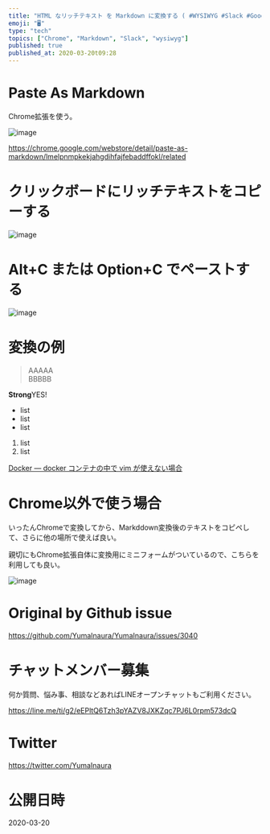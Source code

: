 ```yaml
---
title: "HTML なリッチテキスト を Markdown に変換する ( #WYSIWYG #Slack #GoogleChrome #Markdo"
emoji: "🖥"
type: "tech"
topics: ["Chrome", "Markdown", "Slack", "wysiwyg"]
published: true
published_at: 2020-03-20t09:28
---
```


# Paste As Markdown

Chrome拡張を使う。

![image](https://user-images.githubusercontent.com/13635059/77015531-66ee1780-69b8-11ea-886b-c4c088eb90d4.png)

https://chrome.google.com/webstore/detail/paste-as-markdown/lmelpnmpkekjahgdihfajfebaddffokl/related

# クリックボードにリッチテキストをコピーする

![image](https://user-images.githubusercontent.com/13635059/77015669-cf3cf900-69b8-11ea-8bb6-6eb222942ad3.png)


# Alt+C または Option+C でペーストする

![image](https://user-images.githubusercontent.com/13635059/77015713-e8de4080-69b8-11ea-8b65-f66027cb8724.png)

# 変換の例

> AAAAA  
> BBBBB

**Strong**YES!

-   list
-   list
-   list

1.  list
2.  list

[Docker — docker コンテナの中で vim が使えない場合](https://qiita.com/YumaInaura/items/3432cc3f8a8553e05a6e)

# Chrome以外で使う場合

いったんChromeで変換してから、Markddown変換後のテキストをコピペして、さらに他の場所で使えば良い。

親切にもChrome拡張自体に変換用にミニフォームがついているので、こちらを利用しても良い。

![image](https://user-images.githubusercontent.com/13635059/77015763-1b883900-69b9-11ea-9eed-db1ada22ceca.png)




# Original by Github issue

https://github.com/YumaInaura/YumaInaura/issues/3040








<!-- Update From Qiita API -->

# チャットメンバー募集


何か質問、悩み事、相談などあればLINEオープンチャットもご利用ください。

https://line.me/ti/g2/eEPltQ6Tzh3pYAZV8JXKZqc7PJ6L0rpm573dcQ





# Twitter


https://twitter.com/YumaInaura


<!-- Update From Qiita API -->



# 公開日時

2020-03-20
